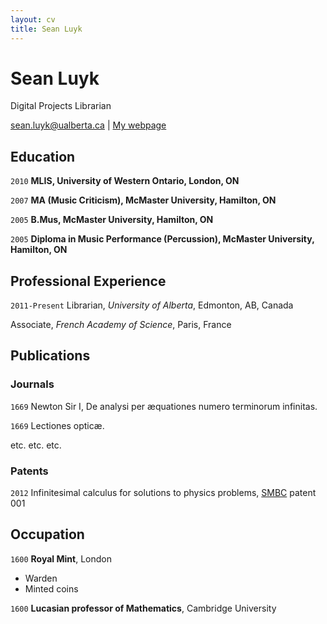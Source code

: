 ```yaml
---
layout: cv
title: Sean Luyk
---
```

# Sean Luyk
Digital Projects Librarian

<div id="webaddress">
<a href="sean.luyk@ualberta.ca">sean.luyk@ualberta.ca</a>
| <a href="https://sites.google.com/a/ualberta.ca/sean-luyk/">My webpage</a>
</div>

## Education

`2010`
__MLIS, University of Western Ontario, London, ON__

`2007`
__MA (Music Criticism), McMaster University, Hamilton, ON__

`2005`
__B.Mus, McMaster University, Hamilton, ON__

`2005`
__Diploma in Music Performance (Percussion), McMaster University, Hamilton, ON__

## Professional Experience

`2011-Present`
Librarian, *University of Alberta*, Edmonton, AB, Canada

Associate, *French Academy of Science*, Paris, France



## Publications

<!-- A list is also available [online](http://scholar.google.co.uk/citations?user=LTOTl0YAAAAJ) -->

### Journals

`1669`
Newton Sir I, De analysi per æquationes numero terminorum infinitas. 

`1669`
Lectiones opticæ.

etc. etc. etc.

### Patents

`2012`
Infinitesimal calculus for solutions to physics problems, [SMBC](http://www.techdirt.com/articles/20121011/09312820678/if-patents-had-been-around-time-newton.shtml) patent 001


## Occupation

`1600`
__Royal Mint__, London

- Warden
- Minted coins

`1600`
__Lucasian professor of Mathematics__, Cambridge University



<!-- ### Footer

Last updated: May 2013 -->


